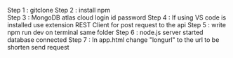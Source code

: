 
Step 1 : gitclone
Step 2 : install npm  
Step 3 : MongoDB atlas cloud login id password
Step 4 : If using VS code is installed use extension REST Client for post request to the api
Step 5 : write npm run dev on terminal same folder
Step 6 : node.js server started database connected
Step 7 : In app.html change "longurl" to the url to be shorten send request
